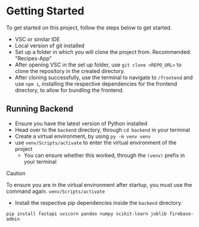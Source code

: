 # Getting Started
To get started on this project, follow the steps below to get started. 

- VSC or similar IDE
- Local version of git installed
- Set up a folder in which you will clone the project from. Recommended: "Recipes-App"
- After opening VSC in the set up folder, use `git clone <REPO_URL>` to clone the repository in the created directory.
- After cloning successfully, use the terminal to navigate to `/frontend` and use `npm i`, installing the respective dependencies for the frontend directory, to allow for bundling the frontend.


## Running Backend
- Ensure you have the latest version of Python installed
- Head over to the `backend` directory, through `cd backend` in your terminal
- Create a virtual environment, by using `py -m venv venv`
- use `venv/Scripts/activate` to enter the virtual environment of the project
  - You can ensure whether this worked, through the `(venv)` prefix in your terminal

> [!CAUTION]
> To ensure you are in the virtual environment after startup, you must use the command again. `venv/Scripts/activate` 

- Install the respective pip dependencies inside the `backend` directory.

```bs
pip install fastapi uvicorn pandas numpy scikit-learn joblib firebase-admin
```